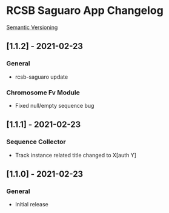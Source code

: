 # RCSB Saguaro App Changelog

[Semantic Versioning](https://semver.org/)
## [1.1.2] - 2021-02-23
### General
- rcsb-saguaro update

### Chromosome Fv Module
- Fixed null/empty sequence bug

## [1.1.1] - 2021-02-23
### Sequence Collector
- Track instance related title changed to X[auth Y]

## [1.1.0] - 2021-02-23
### General
- Initial release